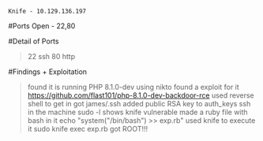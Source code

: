 ```
Knife - 10.129.136.197
```

#Ports Open - 22,80

#Detail of Ports
>22		ssh
>80		http

#Findings + Exploitation
>found it is running PHP 8.1.0-dev using nikto
>found a exploit for it
	https://github.com/flast101/php-8.1.0-dev-backdoor-rce
>used reverse shell to get in
>got james/.ssh
>added public RSA key to auth_keys
>ssh in the machine
>sudo -l shows knife vulnerable
>made a ruby file with bash in it
	echo "system("/bin/bash") >> exp.rb"
>used knife to execute it
>sudo knife exec exp.rb
>got ROOT!!!